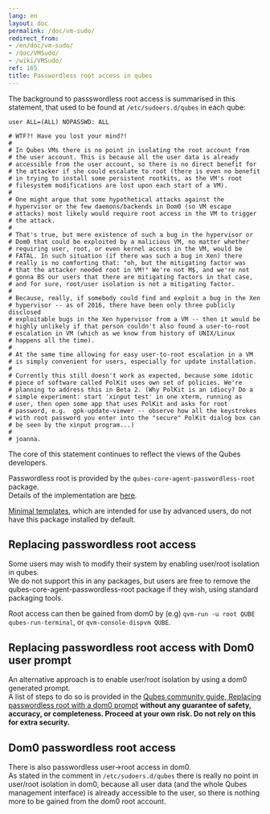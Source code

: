 ```yaml
---
lang: en
layout: doc
permalink: /doc/vm-sudo/
redirect_from:
- /en/doc/vm-sudo/
- /doc/VMSudo/
- /wiki/VMSudo/
ref: 165
title: Passwordless root access in qubes
---
```


The background to passswordless root access is summarised in this statement, that used to be found at `/etc/sudoers.d/qubes` in each qube:

```
user ALL=(ALL) NOPASSWD: ALL

# WTF?! Have you lost your mind?!
#
# In Qubes VMs there is no point in isolating the root account from
# the user account. This is because all the user data is already
# accessible from the user account, so there is no direct benefit for
# the attacker if she could escalate to root (there is even no benefit
# in trying to install some persistent rootkits, as the VM's root
# filesystem modifications are lost upon each start of a VM).
#
# One might argue that some hypothetical attacks against the
# hypervisor or the few daemons/backends in Dom0 (so VM escape
# attacks) most likely would require root access in the VM to trigger
# the attack.
#
# That's true, but mere existence of such a bug in the hypervisor or
# Dom0 that could be exploited by a malicious VM, no matter whether
# requiring user, root, or even kernel access in the VM, would be
# FATAL. In such situation (if there was such a bug in Xen) there
# really is no comforting that: "oh, but the mitigating factor was
# that the attacker needed root in VM!" We're not M$, and we're not
# gonna BS our users that there are mitigating factors in that case,
# and for sure, root/user isolation is not a mitigating factor.
#
# Because, really, if somebody could find and exploit a bug in the Xen
# hypervisor -- as of 2016, there have been only three publicly disclosed
# exploitable bugs in the Xen hypervisor from a VM -- then it would be
# highly unlikely if that person couldn't also found a user-to-root
# escalation in VM (which as we know from history of UNIX/Linux
# happens all the time).
#
# At the same time allowing for easy user-to-root escalation in a VM
# is simply convenient for users, especially for update installation.
#
# Currently this still doesn't work as expected, because some idotic
# piece of software called PolKit uses own set of policies. We're
# planning to address this in Beta 2. (Why PolKit is an idiocy? Do a
# simple experiment: start 'xinput test' in one xterm, running as
# user, then open some app that uses PolKit and asks for root
# password, e.g.  gpk-update-viewer -- observe how all the keystrokes
# with root password you enter into the "secure" PolKit dialog box can
# be seen by the xinput program...)
#
# joanna.
```
The core of this statement continues to reflect the views of the Qubes developers.

Passwordless root is provided by the `qubes-core-agent-passwordless-root` package.  
Details of the implementation are [here](/doc/vm-sudo-implementation).

[Minimal templates](/doc/templates/minimal/), which are intended for use by advanced users, do not have this package installed by default.

Replacing passwordless root access
----------------------------------

Some users may wish to modify their system by enabling user/root isolation in qubes.  
We do not support this in any packages, but users are free to remove the qubes-core-agent-passwordless-root package if they wish, using standard packaging tools.

Root access can then be gained from dom0 by (e.g) `qvm-run -u root QUBE qubes-run-terminal`, or `qvm-console-dispvm QUBE`.

Replacing passwordless root access with Dom0 user prompt
--------------------------------------------------------

An alternative approach is to enable user/root isolation by using a dom0 generated prompt.  
A list of steps to do so is provided in the [Qubes community guide, Replacing passwordless root with a dom0 prompt](https://forum.qubes-os.org/t/replacing-passwordless-root-with-a-dom0-prompt/19074) **without any guarantee of safety, accuracy, or completeness.
Proceed at your own risk.
Do not rely on this for extra security.**

Dom0 passwordless root access
-----------------------------

There is also passwordless user->root access in dom0.  
As stated in the comment in `/etc/sudoers.d/qubes` there is really no point in user/root isolation in dom0, because all user data (and the whole Qubes management interface) is already accessible to the user, so there is nothing more to be gained from the dom0 root account.
